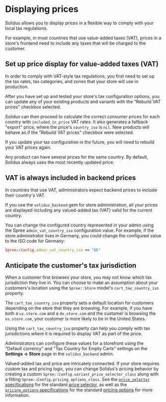 # Displaying prices

Solidus allows you to display prices in a flexible way to comply with your local
tax regulations.

For example, in most countries that use value-added taxes (VAT), prices in a
store's frontend need to include any taxes that will be charged to the customer.

## Set up price display for value-added taxes (VAT)

In order to comply with VAT-style tax regulations, you first need to set up the
tax rates, tax categories, and zones that your store will use in production.

After you have set up and tested your store's tax configuration options, you can
update any of your existing products and variants with the "Rebuild VAT prices"
checkbox selected.

Solidus can then proceed to calculate the correct consumer prices for each
country with `included_in_price` VAT rates. It also generates a fallback
"export" price, where the price's `country_iso` is `nil`. New products will
behave as if the "Rebuild VAT prices" checkbox were selected.

If you update your tax configuration in the future, you will need to rebuild
your VAT prices again.

Any product can have several prices for the same country. By default, Solidus
always uses the most recently updated price.

## VAT is always included in backend prices

In countries that use VAT, administrators expect backend prices to include their
country's VAT.

If you use the `solidus_backend` gem for store administration, all your prices
are displayed including any valued-added tax (VAT) valid for the current
country.

You can change the configured country represented in your admin using the Spree
`admin_vat_country_iso` configuration value. For example, if the store
administrator lives in Germany, you could change the configured value to the
ISO code for Germany:

```ruby
Spree::Config.admin_vat_country_iso == "DE"
```

## Anticipate the customer's tax jurisdiction

When a customer first browses your store, you may not know which tax
jurisdiction they live in. You can choose to make an assumption about your
customers's location using the `Spree::Store` model's `cart_tax_country_iso`
property.

The `cart_tax_country_iso` property sets a default location for customers
depending on the store that they are browsing. For example, if you have both a
`us.store.com` and a `de.store.com` and the customer is browsing the
`us.store.com`, your customer is more likely to be in the United States.

Using the `cart_tax_country_iso` property can help you comply with tax
jurisdictions where it is required to display VAT as part of the price.

Administrators can configure these values for a storefront using the "Default
currency" and "Tax Country for Empty Carts" settings on the **Settings ->
Store** page in the `solidus_backend` admin.

Valued-added tax and price are intricately connected. If your store requires
custom tax and pricing logic, you can change Solidus's pricing behavior by
creating a custom `Spree::Config.variant_price_selector_class` along with a
fitting `Spree::Config.pricing_options_class`. See the [`price_selector`
specifications][price-selector-spec] for the standard [price
selector][price-selector], as well as the [`pricing_options`
specifications][pricing-options-spec] for the standard [pricing
options][pricing-options] for more information.

<!-- TODO:
  We could optionally create a tutorial article for setting up multiple
  storefronts and creating custom pricing behavior.
-->

[pricing-options]: https://github.com/solidusio/solidus/blob/master/core/app/models/spree/variant/pricing_options.rb
[pricing-options-spec]: https://github.com/solidusio/solidus/blob/master/core/spec/models/spree/variant/pricing_options_spec.rb
[price-selector]: https://github.com/solidusio/solidus/blob/master/core/app/models/spree/variant/price_selector.rb 
[price-selector-spec]: https://github.com/solidusio/solidus/blob/master/core/spec/models/spree/variant/price_selector_spec.rb
